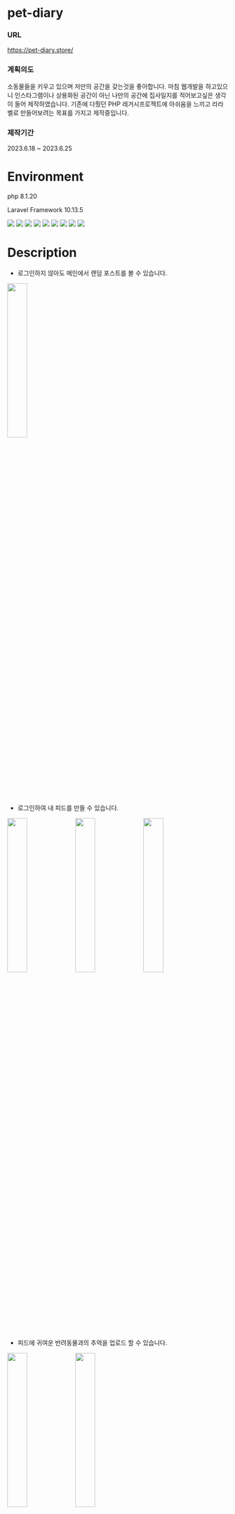 # pet-diary
### URL
https://pet-diary.store/


### 계획의도
소동물들을 키우고 있으며 저만의 공간을 갖는것을 좋아합니다. 마침 웹개발을 하고있으니 인스타그램이나 상용화된 공간이 아닌 나만의 공간에 집사일지를 적어보고싶은 생각이 들어 제작하였습니다. 기존에 다뤘던 PHP 레거시프로젝트에 아쉬움을 느끼고 라라벨로 만들어보려는 목표를 가지고 제작중입니다.

### 제작기간
2023.6.18 ~ 2023.6.25



# Environment

php 8.1.20

Laravel Framework 10.13.5

<img src="https://img.shields.io/badge/PHP-FFAE1A?style=for-the-badge&logo=php&logoColor=#white"> <img src="https://img.shields.io/badge/laravel-8BC0D0?style=for-the-badge&logo=laravel&logoColor=#white"> <img src="https://img.shields.io/badge/html5-00A98F?style=for-the-badge&logo=html5&logoColor=#white"> <img src="https://img.shields.io/badge/css3-1572B6?style=for-the-badge&logo=css3&logoColor=#white"> <img src="https://img.shields.io/badge/jquery-0769AD?style=for-the-badge&logo=jquery&logoColor=#white"> <img src="https://img.shields.io/badge/mysql-EF2D5E?style=for-the-badge&logo=mysql&logoColor=#white"> <img src="https://img.shields.io/badge/PhpStorm-A100FF?style=for-the-badge&logo=PhpStorm&logoColor=#white"> <img src="https://img.shields.io/badge/composer-885630?style=for-the-badge&logo=composer&logoColor=#white"> <img src="https://img.shields.io/badge/bootstrap-ECD53F?style=for-the-badge&logo=bootstrap&logoColor=#white">





# Description
- 로그인하지 않아도 메인에서 랜덤 포스트를 볼 수 있습니다.

<img src="https://github.com/shbusy/pet-diary/assets/136554514/0f7747de-bb47-4366-a729-8e0e18d2919b" style="width: 30%; height: auto;">


- 로그인하여 내 피드를 만들 수 있습니다.

<img src="https://github.com/shbusy/pet-diary/assets/136554514/e5bc2da1-f178-429c-a0b9-d8df46622c3b" style="width: 30%; height: auto;">

<img src="https://github.com/shbusy/pet-diary/assets/136554514/d1736ca4-d300-4a36-b952-fa01189a114a" style="width: 30%; height: auto;">

<img src="https://github.com/shbusy/pet-diary/assets/136554514/59eab2d7-17a4-4ace-b5f2-dcbe0b1958d1" style="width: 30%; height: auto;">



- 피드에 귀여운 반려동물과의 추억을 업로드 할 수 있습니다.

<img src="https://github.com/shbusy/pet-diary/assets/136554514/bae9e2f0-69d1-4438-84ee-6a1ae93cf264" style="width: 30%; height: auto;">

<img src="https://github.com/shbusy/pet-diary/assets/136554514/50a4a32d-70b6-44fe-818c-c703b1a088f5" style="width: 30%; height: auto;">



- 다른 사람들의 피드를 구독할 수 있습니다.

<img src="https://github.com/shbusy/pet-diary/assets/136554514/a47059f4-2343-492f-9eef-d49aab1b2d95" style="width: 30%; height: auto;">



- 댓글을 작성할 수 있습니다.

<img src="https://github.com/shbusy/pet-diary/assets/136554514/c39dda85-6e56-4cfe-872b-1ed8d7614ef5" style="width: 30%; height: auto;">



### 추가예정



- 피드 새글이 올라올 경우 등록한 email 로 알림을 받을 수 있습니다.


- 소셜로그인을 할 수 있습니다. 
